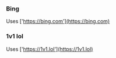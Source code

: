 ### Bing
Uses ['https://bing.com'](https://bing.com) 


### 1v1 lol
Uses ['https://1v1.lol'](https://1v1.lol) 
